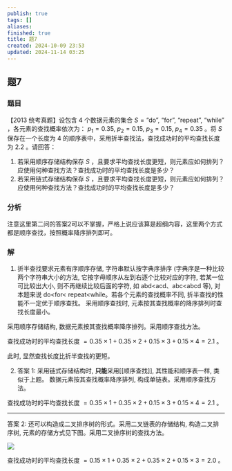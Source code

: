 ```yaml
---
publish: true
tags: []
aliases: 
finished: true
title: 题7
created: 2024-10-09 23:53
updated: 2024-11-14 03:25
---
```

## 题7
### 题目
【2013 统考真题】设包含 $4$ 个数据元素的集合 $S=\text{{“do”, “for”, “repeat”, “while”}}$ ，各元素的查找概率依次为： $p_1=0.35,\:p_2=0.15,\:p_3=0.15,\:p_4=0.35$ 。将 $S$ 保存在一个长度为 $4$ 的顺序表中，采用折半查找法，查找成功时的平均查找长度为 $2.2$ 。请回答：
1. 若采用顺序存储结构保存 $S$ ，且要求平均查找长度更短，则元素应如何排列？应使用何种查找方法？查找成功时的平均查找长度是多少？
2. 若采用链式存储结构保存 $S$ ，且要求平均查找长度更短，则元素应如何排列？应使用何种查找方法？查找成功时的平均查找长度是多少？
### 分析
注意这里第二问的答案2可以不掌握，严格上说应该算是超纲内容，这里两个方式都是顺序查找，按照概率降序排列即可。
### 解
1. 折半查找要求元素有序顺序存储, 字符串默认按字典序排序 (字典序是一种比较两个字符串大小的方法, 它按字母顺序从左到右逐个比较对应的字符, 若某一位可比较出大小, 则不再继续比较后面的字符, 如 abd<acd、abc<abcd 等), 对本题来说 do<for< repeat<while。若各个元素的查找概率不同, 折半查找的性能不一定优于顺序查找。 采用顺序查找时, 元素按其查找概率的降序排列时查找长度最小。

采用顺序存储结构, 数据元素按其查找概率降序排列。采用顺序查找方法。

查找成功时的平均查找长度 $= {0.35} \times  1 + {0.35} \times  2 + {0.15} \times  3 + {0.15} \times  4 = {2.1}$ 。

此时, 显然查找长度比折半查找的更短。

2. 答案 1: 采用链式存储结构时, **只能**采用[[顺序查找]], 其性能和顺序表一样, 类似于上题。 数据元素按其查找概率降序排列, 构成单链表。采用顺序查找方法。

查找成功时的平均查找长度 $= {0.35} \times  1 + {0.35} \times  2 + {0.15} \times  3 + {0.15} \times  4 = {2.1}$ 。

---

答案 2: 还可以构造成二叉排序树的形式。采用二叉链表的存储结构, 构造二叉排序树, 元素的存储方式见下图。采用二叉排序树的查找方法。

![](https://img.hwenyi.live/202409101830318.webp)

查找成功时的平均查找长度 $= {0.15} \times  1 + {0.35} \times  2 + {0.35} \times  2 + {0.15} \times  3 = {2.0}$ 。